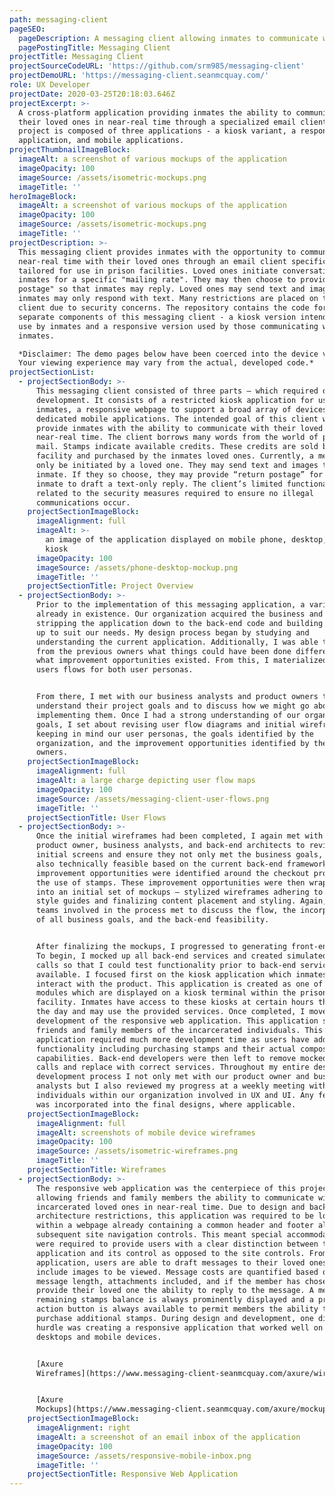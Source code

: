 ```yaml
---
path: messaging-client
pageSEO:
  pageDescription: A messaging client allowing inmates to communicate with their loved ones.
  pagePostingTitle: Messaging Client
projectTitle: Messaging Client
projectSourceCodeURL: 'https://github.com/srm985/messaging-client'
projectDemoURL: 'https://messaging-client.seanmcquay.com/'
role: UX Developer
projectDate: 2020-03-25T20:18:03.646Z
projectExcerpt: >-
  A cross-platform application providing inmates the ability to communicate with
  their loved ones in near-real time through a specialized email client. This
  project is composed of three applications - a kiosk variant, a responsive
  application, and mobile applications.
projectThumbnailImageBlock:
  imageAlt: a screenshot of various mockups of the application
  imageOpacity: 100
  imageSource: /assets/isometric-mockups.png
  imageTitle: ''
heroImageBlock:
  imageAlt: a screenshot of various mockups of the application
  imageOpacity: 100
  imageSource: /assets/isometric-mockups.png
  imageTitle: ''
projectDescription: >-
  This messaging client provides inmates with the opportunity to communicate in
  near-real time with their loved ones through an email client specifically
  tailored for use in prison facilities. Loved ones initiate conversations with
  inmates for a specific "mailing rate". They may then choose to provide "return
  postage" so that inmates may reply. Loved ones may send text and images, while
  inmates may only respond with text. Many restrictions are placed on this
  client due to security concerns. The repository contains the code for the two
  separate components of this messaging client - a kiosk version intended for
  use by inmates and a responsive version used by those communicating with said
  inmates.  

  *Disclaimer: The demo pages below have been coerced into the device viewports.
  Your viewing experience may vary from the actual, developed code.*
projectSectionList:
  - projectSectionBody: >-
      This messaging client consisted of three parts – which required design and
      development. It consists of a restricted kiosk application for use by
      inmates, a responsive webpage to support a broad array of devices, and
      dedicated mobile applications. The intended goal of this client was to
      provide inmates with the ability to communicate with their loved ones in
      near-real time. The client borrows many words from the world of postal
      mail. Stamps indicate available credits. These credits are sold by each
      facility and purchased by the inmates loved ones. Currently, a message may
      only be initiated by a loved one. They may send text and images to the
      inmate. If they so choose, they may provide “return postage” for the
      inmate to draft a text-only reply. The client’s limited functionality is
      related to the security measures required to ensure no illegal
      communications occur.
    projectSectionImageBlock:
      imageAlignment: full
      imageAlt: >-
        an image of the application displayed on mobile phone, desktop, and
        kiosk
      imageOpacity: 100
      imageSource: /assets/phone-desktop-mockup.png
      imageTitle: ''
    projectSectionTitle: Project Overview
  - projectSectionBody: >-
      Prior to the implementation of this messaging application, a variant was
      already in existence. Our organization acquired the business and set about
      stripping the application down to the back-end code and building it back
      up to suit our needs. My design process began by studying and
      understanding the current application. Additionally, I was able to learn
      from the previous owners what things could have been done differently and
      what improvement opportunities existed. From this, I materialized a set of
      users flows for both user personas.


      From there, I met with our business analysts and product owners to
      understand their project goals and to discuss how we might go about
      implementing them. Once I had a strong understanding of our organization’s
      goals, I set about revising user flow diagrams and initial wireframes,
      keeping in mind our user personas, the goals identified by the
      organization, and the improvement opportunities identified by the previous
      owners.
    projectSectionImageBlock:
      imageAlignment: full
      imageAlt: a large charge depicting user flow maps
      imageOpacity: 100
      imageSource: /assets/messaging-client-user-flows.png
      imageTitle: ''
    projectSectionTitle: User Flows
  - projectSectionBody: >-
      Once the initial wireframes had been completed, I again met with our
      product owner, business analysts, and back-end architects to review
      initial screens and ensure they not only met the business goals, but were
      also technically feasible based on the current back-end framework. Several
      improvement opportunities were identified around the checkout process and
      the use of stamps. These improvement opportunities were then wrapped up
      into an initial set of mockups – stylized wireframes adhering to brand
      style guides and finalizing content placement and styling. Again, all
      teams involved in the process met to discuss the flow, the incorporation
      of all business goals, and the back-end feasibility.


      After finalizing the mockups, I progressed to generating front-end code.
      To begin, I mocked up all back-end services and created simulated API
      calls so that I could test functionality prior to back-end services being
      available. I focused first on the kiosk application which inmates use to
      interact with the product. This application is created as one of many
      modules which are displayed on a kiosk terminal within the prison
      facility. Inmates have access to these kiosks at certain hours throughout
      the day and may use the provided services. Once completed, I moved to
      development of the responsive web application. This application serves the
      friends and family members of the incarcerated individuals. This
      application required much more development time as users have additional
      functionality including purchasing stamps and their actual composition
      capabilities. Back-end developers were then left to remove mocked API
      calls and replace with correct services. Throughout my entire design and
      development process I not only met with our product owner and business
      analysts but I also reviewed my progress at a weekly meeting with those
      individuals within our organization involved in UX and UI. Any feedback
      was incorporated into the final designs, where applicable.
    projectSectionImageBlock:
      imageAlignment: full
      imageAlt: screenshots of mobile device wireframes
      imageOpacity: 100
      imageSource: /assets/isometric-wireframes.png
      imageTitle: ''
    projectSectionTitle: Wireframes
  - projectSectionBody: >-
      The responsive web application was the centerpiece of this project –
      allowing friends and family members the ability to communicate with their
      incarcerated loved ones in near-real time. Due to design and backend
      architecture restrictions, this application was required to be loaded
      within a webpage already containing a common header and footer along with
      subsequent site navigation controls. This meant special accommodations
      were required to provide users with a clear distinction between the
      application and its control as opposed to the site controls. From this
      application, users are able to draft messages to their loved ones and
      include images to be viewed. Message costs are quantified based on the
      message length, attachments included, and if the member has chosen to
      provide their loved one the ability to reply to the message. A member’s
      remaining stamps balance is always prominently displayed and a primary
      action button is always available to permit members the ability to
      purchase additional stamps. During design and development, one difficult
      hurdle was creating a responsive application that worked well on both
      desktops and mobile devices.


      [Axure
      Wireframes](https://www.messaging-client-seanmcquay.com/axure/wireframes/start.html#g=1&p=inbox)


      [Axure
      Mockups](https://www.messaging-client.seanmcquay.com/axure/mockups/start.html#g=1&p=inbox)
    projectSectionImageBlock:
      imageAlignment: right
      imageAlt: a screenshot of an email inbox of the application
      imageOpacity: 100
      imageSource: /assets/responsive-mobile-inbox.png
      imageTitle: ''
    projectSectionTitle: Responsive Web Application
---
```


